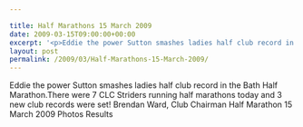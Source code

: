 ```yaml
---

title: Half Marathons 15 March 2009
date: 2009-03-15T09:00:00+00:00
excerpt: '<p>Eddie the power Sutton smashes ladies half club record in the Bath Half Marathon.There were 7 CLC Striders running half marathons today and 3 new club records were set! Brendan Ward, Club Chairman Half Marathon 15 March 2009 Photos Results</p>'
layout: post
permalink: /2009/03/Half-Marathons-15-March-2009/
---
```

Eddie the power Sutton smashes ladies half club record in the Bath Half Marathon.There were 7 CLC Striders running half marathons today and 3 new club records were set! Brendan Ward, Club Chairman Half Marathon 15 March 2009 Photos Results